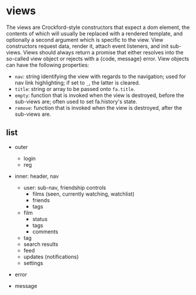 # views

The views are Crockford-style constructors that expect a dom element, the
contents of which will usually be replaced with a rendered template, and
optionally a second argument which is specific to the view. View constructors
request data, render it, attach event listeners, and init sub-views. Views
should always return a promise that either resolves into the so-called view
object or rejects with a {code, message} error. View objects can have the
following properties:

* `nav`: string identifying the view with regards to the navigation; used for
  nav link highlighting; if set to `_`, the latter is cleared.
* `title`: string or array to be passed onto `fa.title`.
* `empty`: function that is invoked when the view is destroyed, before the
  sub-views are; often used to set fa.history's state.
* `remove`: function that is invoked when the view is destroyed, after the
  sub-views are.


## list

- outer
	- login
	- reg

- inner: header, nav
	- user: sub-nav, friendship controls
		- films (seen, currently watching, watchlist)
		- friends
		- tags
	- film
		- status
		- tags
		- comments
	- tag
	- search results
	- feed
	- updates (notifications)
	- settings

- error
- message
